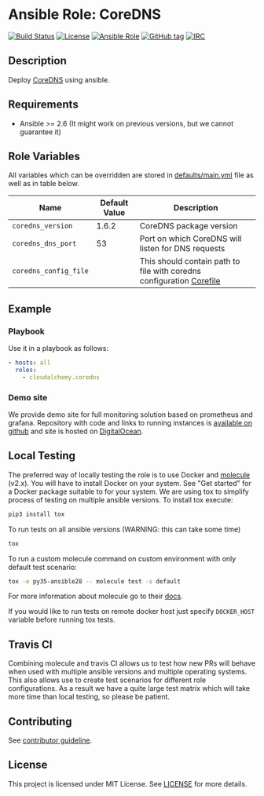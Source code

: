 # Ansible Role: CoreDNS

[![Build Status](https://travis-ci.com/cloudalchemy/ansible-coredns.svg?branch=master)](https://travis-ci.com/cloudalchemy/ansible-coredns)
[![License](https://img.shields.io/badge/license-MIT%20License-brightgreen.svg)](https://opensource.org/licenses/MIT)
[![Ansible Role](https://img.shields.io/badge/ansible%20role-cloudalchemy.coredns-blue.svg)](https://galaxy.ansible.com/cloudalchemy/coredns/)
[![GitHub tag](https://img.shields.io/github/tag/cloudalchemy/ansible-coredns.svg)](https://github.com/cloudalchemy/ansible-coredns/tags)
[![IRC](https://img.shields.io/badge/irc.freenode.net-%23cloudalchemy-yellow.svg)](https://kiwiirc.com/nextclient/#ircs://irc.freenode.net/#cloudalchemy)

## Description

Deploy [CoreDNS](https://github.com/coredns/coredns) using ansible.

## Requirements

- Ansible >= 2.6 (It might work on previous versions, but we cannot guarantee it)

## Role Variables

All variables which can be overridden are stored in [defaults/main.yml](defaults/main.yml) file as well as in table below.

| Name                         | Default Value  | Description                        |
| ---------------------------- | -------------- | -----------------------------------|
| `coredns_version` | 1.6.2          | CoreDNS package version |
| `coredns_dns_port`           | 53             | Port on which CoreDNS will listen for DNS requests |
| `coredns_config_file`        |                | This should contain path to file with coredns configuration [Corefile](https://coredns.io/manual/toc/#configuration) |

## Example

### Playbook

Use it in a playbook as follows:
```yaml
- hosts: all
  roles:
    - cloudalchemy.coredns
```

### Demo site

We provide demo site for full monitoring solution based on prometheus and grafana. Repository with code and links to running instances is [available on github](https://github.com/cloudalchemy/demo-site) and site is hosted on [DigitalOcean](https://digitalocean.com).

## Local Testing

The preferred way of locally testing the role is to use Docker and [molecule](https://github.com/metacloud/molecule) (v2.x). You will have to install Docker on your system. See "Get started" for a Docker package suitable to for your system.
We are using tox to simplify process of testing on multiple ansible versions. To install tox execute:
```sh
pip3 install tox
```
To run tests on all ansible versions (WARNING: this can take some time)
```sh
tox
```
To run a custom molecule command on custom environment with only default test scenario:
```sh
tox -e py35-ansible28 -- molecule test -s default
```
For more information about molecule go to their [docs](http://molecule.readthedocs.io/en/latest/).

If you would like to run tests on remote docker host just specify `DOCKER_HOST` variable before running tox tests.

## Travis CI

Combining molecule and travis CI allows us to test how new PRs will behave when used with multiple ansible versions and multiple operating systems. This also allows use to create test scenarios for different role configurations. As a result we have a quite large test matrix which will take more time than local testing, so please be patient.

## Contributing

See [contributor guideline](CONTRIBUTING.md).

## License

This project is licensed under MIT License. See [LICENSE](/LICENSE) for more details.
